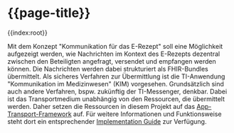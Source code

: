 # {{page-title}}
{{index:root}}

Mit dem Konzept  "Kommunikation für das E-Rezept"  soll eine Möglichkeit aufgezeigt werden, wie Nachrichten im Kontext des E-Rezepts dezentral zwischen den Beteiligten angefragt, versendet und empfangen werden können. Die Nachrichten werden dabei strukturiert als FHIR-Bundles übermittelt. Als sicheres Verfahren zur Übermittlung ist die TI-Anwendung "Kommunikation im Medizinwesen" (KIM) vorgesehen. Grundsätzlich sind auch andere Verfahren, bspw. zukünftig der TI-Messenger, denkbar. Dabei ist das Transportmedium unabhängig von den Ressourcen, die übermittelt werden.
Daher setzen die Ressourcen in diesem Projekt auf das [App-Transport-Framework](https://simplifier.net/app-transport-framework/) auf. Für weitere Informationen und Funktionsweise steht dort ein entsprechender [Implementation Guide](https://simplifier.net/app-transport-framework/~guides) zur Verfügung.

